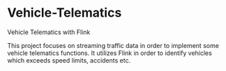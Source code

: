 # Vehicle-Telematics
Vehicle Telematics with Flink

This project focuses on streaming traffic data in order to implement some vehicle telematics functions. 
It utilizes Flink in order to identify vehicles which exceeds speed limits, accidents etc.
